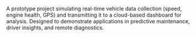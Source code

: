 A prototype project simulating real-time vehicle data collection (speed, engine health, GPS) and transmitting it to a cloud-based dashboard for analysis. Designed to demonstrate applications in predictive maintenance, driver insights, and remote diagnostics.
